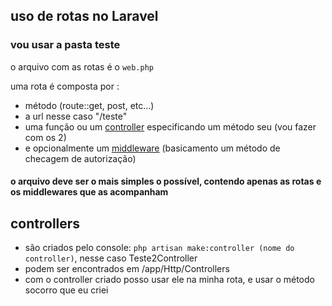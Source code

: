 ## uso de rotas no Laravel
### vou usar a pasta teste

o arquivo com as rotas é o `web.php`

uma rota é composta por :
- método (route::get, post, etc...)
- a url nesse caso "/teste"
- uma função ou um [controller](https://laravel.com/docs/10.x/controllers) especificando um método seu (vou fazer com os 2)
- e opcionalmente um [middleware](https://laravel.com/docs/10.x/middleware) (basicamento um método de checagem de autorização)

#### o arquivo deve ser o mais simples o possível, contendo apenas as rotas e os middlewares que as acompanham

## controllers

- são criados pelo console: `php artisan make:controller (nome do controller)`, nesse caso Teste2Controller
- podem ser encontrados em /app/Http/Controllers
- com o controller criado posso usar ele na minha rota, e usar o método socorro que eu criei
